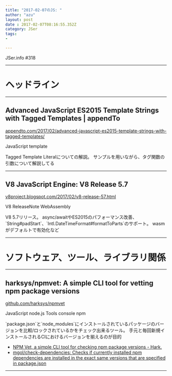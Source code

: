 ```yaml
---
title: "2017-02-07のJS: "
author: "azu"
layout: post
date : 2017-02-07T08:16:55.352Z
category: JSer
tags:
-

---
```


JSer.info #318

----

<h1 class="site-genre">ヘッドライン</h1>

----

## Advanced JavaScript ES2015 Template Strings with Tagged Templates | appendTo
[appendto.com/2017/02/advanced-javascript-es2015-template-strings-with-tagged-templates/](https://appendto.com/2017/02/advanced-javascript-es2015-template-strings-with-tagged-templates/ "Advanced JavaScript ES2015 Template Strings with Tagged Templates | appendTo")
<p class="jser-tags jser-tag-icon"><span class="jser-tag">JavaScript</span> <span class="jser-tag">template</span></p>
Tagged Template Literalについての解説。
サンプルを用いながら、タグ関数の引数について解説してる


----

## V8 JavaScript Engine: V8 Release 5.7
[v8project.blogspot.com/2017/02/v8-release-57.html](http://v8project.blogspot.com/2017/02/v8-release-57.html "V8 JavaScript Engine: V8 Release 5.7")
<p class="jser-tags jser-tag-icon"><span class="jser-tag">V8</span> <span class="jser-tag">ReleaseNote</span> <span class="jser-tag">WebAssembly</span></p>
V8 5.7リリース。
async/awaitやES2015のパフォーマンス改善、`String#padStart`、`Intl.DateTimeFormat#formatToParts`のサポート。
wasmがデフォルトで有効化など


----
<h1 class="site-genre">ソフトウェア、ツール、ライブラリ関係</h1>

----

## harksys/npmvet: A simple CLI tool for vetting npm package versions
[github.com/harksys/npmvet](https://github.com/harksys/npmvet "harksys/npmvet: A simple CLI tool for vetting npm package versions")
<p class="jser-tags jser-tag-icon"><span class="jser-tag">JavaScript</span> <span class="jser-tag">node.js</span> <span class="jser-tag">Tools</span> <span class="jser-tag">console</span> <span class="jser-tag">npm</span></p>
`package.json`と`node_modules`にインストールされているパッケージのバージョンを比較/ロックされているかをチェック出来るツール。
手元と毎回新規インストールされるCIにおけるバージョンを揃えるのが目的

- [NPM Vet, a simple CLI tool for checking npm package versions - Hark.](https://harksys.com/labs/npm-vet-a-simple-cli-tool-for-checking-npm-package-versions/ "NPM Vet, a simple CLI tool for checking npm package versions - Hark.")
- [mgol/check-dependencies: Checks if currently installed npm dependencies are installed in the exact same versions that are specified in package.json](https://github.com/mgol/check-dependencies "mgol/check-dependencies: Checks if currently installed npm dependencies are installed in the exact same versions that are specified in package.json")

----
